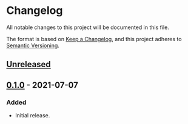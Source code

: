 # Changelog

All notable changes to this project will be documented in this file.

The format is based on [Keep a Changelog](https://keepachangelog.com/en/1.0.0/),
and this project adheres to [Semantic Versioning](https://semver.org/spec/v2.0.0.html).

## [Unreleased]

## [0.1.0] - 2021-07-07

### Added

- Initial release.

[unreleased]: https://github.com/thled/rn/compare/v0.1.0...HEAD
[0.1.0]: https://github.com/thled/rn/releases/tag/v0.1.0

